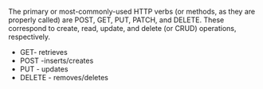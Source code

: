 The primary or most-commonly-used HTTP verbs (or methods, as they are properly called) are POST, GET, PUT, PATCH, and DELETE. These correspond to create, read, update, and delete (or CRUD) operations, respectively.

- GET- retrieves
- POST -inserts/creates
- PUT - updates
- DELETE - removes/deletes
